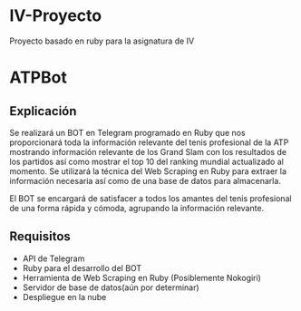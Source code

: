 # IV-Proyecto

Proyecto basado en ruby para la asignatura de IV

# ATPBot

## Explicación

Se realizará un BOT en Telegram programado en Ruby que nos proporcionará toda la información relevante del tenis profesional de la ATP 
mostrando información relevante de los Grand Slam con los resultados de los partidos así como mostrar el top 10 del ranking mundial actualizado al momento.
Se utilizará la técnica del Web Scraping en Ruby para extraer la información necesaria así como de una base de datos para almacenarla.

El BOT se encargará de satisfacer a todos los amantes del tenis profesional de una forma rápida y cómoda, agrupando la información relevante.

## Requisitos 

* API de Telegram
* Ruby para el desarrollo del BOT
* Herramienta de Web Scraping en Ruby (Posiblemente Nokogiri)
* Servidor de base de datos(aún por determinar)
* Despliegue en la nube




